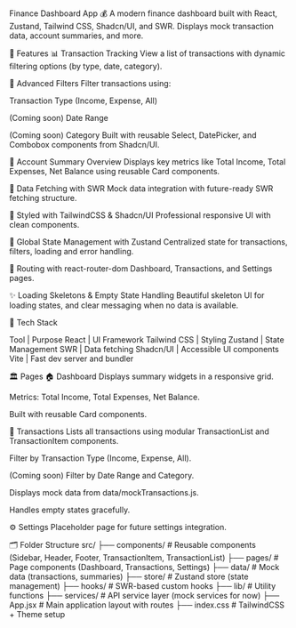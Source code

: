 Finance Dashboard App 💰
A modern finance dashboard built with React, Zustand, Tailwind CSS, Shadcn/UI, and SWR. Displays mock transaction data, account summaries, and more.

🚀 Features
📊 Transaction Tracking
View a list of transactions with dynamic filtering options (by type, date, category).

🧹 Advanced Filters
Filter transactions using:

Transaction Type (Income, Expense, All)

(Coming soon) Date Range

(Coming soon) Category Built with reusable Select, DatePicker, and Combobox components from Shadcn/UI.

📁 Account Summary Overview
Displays key metrics like Total Income, Total Expenses, Net Balance using reusable Card components.

🔄 Data Fetching with SWR
Mock data integration with future-ready SWR fetching structure.

🎨 Styled with TailwindCSS & Shadcn/UI
Professional responsive UI with clean components.

🧠 Global State Management with Zustand
Centralized state for transactions, filters, loading and error handling.

🧭 Routing with react-router-dom
Dashboard, Transactions, and Settings pages.

✨ Loading Skeletons & Empty State Handling
Beautiful skeleton UI for loading states, and clear messaging when no data is available.

🧰 Tech Stack

Tool | Purpose
React | UI Framework
Tailwind CSS | Styling
Zustand | State Management
SWR | Data fetching
Shadcn/UI | Accessible UI components
Vite | Fast dev server and bundler


🏛️ Pages
🏠 Dashboard
Displays summary widgets in a responsive grid.

Metrics: Total Income, Total Expenses, Net Balance.

Built with reusable Card components.

📃 Transactions
Lists all transactions using modular TransactionList and TransactionItem components.

Filter by Transaction Type (Income, Expense, All).

(Coming soon) Filter by Date Range and Category.

Displays mock data from data/mockTransactions.js.

Handles empty states gracefully.

⚙️ Settings
Placeholder page for future settings integration.

🗂️ Folder Structure
src/
├── components/        # Reusable components (Sidebar, Header, Footer, TransactionItem, TransactionList)
├── pages/             # Page components (Dashboard, Transactions, Settings)
├── data/              # Mock data (transactions, summaries)
├── store/             # Zustand store (state management)
├── hooks/             # SWR-based custom hooks
├── lib/               # Utility functions
├── services/          # API service layer (mock services for now)
├── App.jsx            # Main application layout with routes
├── index.css          # TailwindCSS + Theme setup
